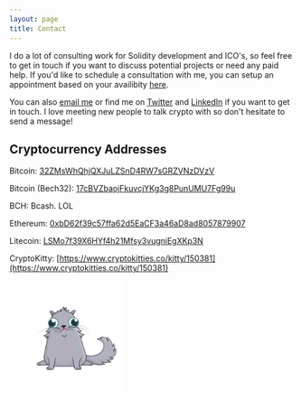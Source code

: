 ```yaml
---
layout: page
title: Contact
---
```


I do a lot of consulting work for Solidity development and ICO's, so feel free to get in touch if you want to discuss potential projects or need any paid help. If you'd like to schedule a consultation with me, you can setup an appointment based on your availibity [here](https://calendly.com/michael-crypto-consult/30min).

You can also [email me](mailto:michael@crypto-consult.co) or find me on [Twitter](https://twitter.com/LewellenMichael) and [LinkedIn](https://twitter.com/LewellenMichael) if you want to get in touch. I love meeting new people to talk crypto with so don't hesitate to send a message!



## Cryptocurrency Addresses

Bitcoin: [32ZMsWhQhjQXJuLZSnD4RW7sGRZVNzDVzV](https://blockchain.info/address/32ZMsWhQhjQXJuLZSnD4RW7sGRZVNzDVzV)

Bitcoin (Bech32): [17cBVZbaojFkuvcjYKg3g8PunUMU7Fg99u](https://blockchain.info/address/17cBVZbaojFkuvcjYKg3g8PunUMU7Fg99u)

BCH: Bcash. LOL

Ethereum: [0xbD62f39c57ffa62d5EaCF3a46aD8ad8057879907](https://etherscan.io/address/0xbD62f39c57ffa62d5EaCF3a46aD8ad8057879907)

Litecoin: [LSMo7f39X6HYf4h21Mfsy3vugniEgXKp3N](https://live.blockcypher.com/ltc/address/LSMo7f39X6HYf4h21Mfsy3vugniEgXKp3N/)

CryptoKitty: [https://www.cryptokitties.co/kitty/150381](https://www.cryptokitties.co/kitty/150381)

<img src="/img/robin.svg"
     alt="Robin"
     height="200" width="200" />


